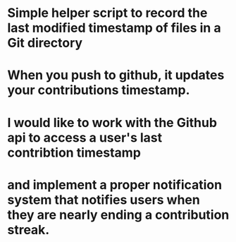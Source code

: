 ####
# Simple helper script to record the last modified timestamp of files in a Git directory
#
# When you push to github, it updates your contributions timestamp. 
# I would like to work with the Github api to access a user's last contribtion timestamp 
# and implement a proper notification system that notifies users when they are nearly ending a contribution streak.
#
####

